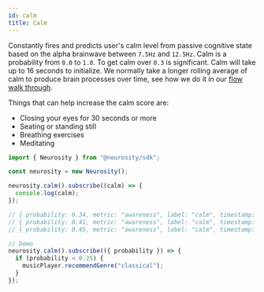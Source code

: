 ```yaml
---
id: calm
title: Calm
---
```


Constantly fires and predicts user's calm level from passive cognitive state based on the alpha brainwave between `7.5Hz` and `12.5Hz`. Calm is a probability from `0.0` to `1.0`. To get calm over `0.3` is significant. Calm will take up to 16 seconds to initialize. We normally take a longer rolling average of calm to produce brain processes over time, see how we do it in our [flow walk through](https://support.neurosity.co/hc/en-us/articles/360036343372-Flow-state).

Things that can help increase the calm score are:

- Closing your eyes for 30 seconds or more
- Seating or standing still
- Breathing exercises
- Meditating

```js
import { Neurosity } from "@neurosity/sdk";

const neurosity = new Neurosity();

neurosity.calm().subscribe((calm) => {
  console.log(calm);
});

// { probability: 0.34, metric: "awareness", label: "calm", timestamp:  1569961321101 }
// { probability: 0.41, metric: "awareness", label: "calm", timestamp:  1569961321105 }
// { probability: 0.45, metric: "awareness", label: "calm", timestamp:  1569961321110 }

// Demo
neurosity.calm().subscribe(({ probability }) => {
  if (probability < 0.25) {
    musicPlayer.recommendGenre("classical");
  }
});
```
